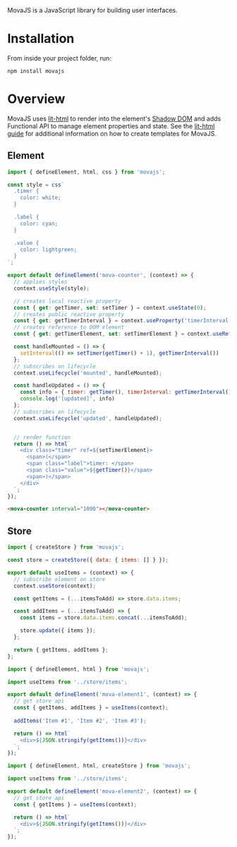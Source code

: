 MovaJS is a JavaScript library for building user interfaces.
# Installation
From inside your project folder, run:
```
npm install movajs
```
# Overview
MovaJS uses [lit-html](https://lit-html.polymer-project.org/) to render into the element's [Shadow DOM](https://developer.mozilla.org/en-US/docs/Web/Web_Components/Using_shadow_DOM) and adds Functional API to manage element properties and state. See the [lit-html guide](https://lit-html.polymer-project.org/guide) for additional information on how to create templates for MovaJS.

## Element
```js
import { defineElement, html, css } from 'movajs';

const style = css`
  .timer {
    color: white;
  }

  .label {
    color: cyan;
  }

  .value {
    color: lightgreen;
  }
`;

export default defineElement('mova-counter', (context) => {
  // applies styles
  context.useStyle(style);

  // creates local reactive property
  const { get: getTimer, set: setTimer } = context.useState(0);
  // creates public reactive property
  const { get: getTimerInterval } = context.useProperty('timerInterval', { type: Number, default: 100 });
  // creates reference to DOM element
  const { get: getTimerElement, set: setTimerElement } = context.useReference(null);

  const handleMounted = () => {
    setInterval(() => setTimer(getTimer() + 1), getTimerInterval())
  };
  // subscribes on lifecycle
  context.useLifecycle('mounted', handleMounted);

  const handleUpdated = () => {
    const info = { timer: getTimer(), timerInterval: getTimerInterval(), timerElement: getTimerElement() };
    console.log('[updated]', info)
  };
  // subscribes on lifecycle
  context.useLifecycle('updated', handleUpdated);


  // render function
  return () => html`
    <div class="timer" ref=${setTimerElement}>
      <span>(</span>
      <span class="label">timer: </span>
      <span class="value">${getTimer()}</span>
      <span>)</span>
    </div>
  `;
});
```

```html
<mova-counter interval="1000"></mova-counter>
```

## Store
```js
import { createStore } from 'movajs';

const store = createStore({ data: { items: [] } });

export default useItems = (context) => {
  // subscribe element on store
  context.useStore(context);

  const getItems = (...itemsToAdd) => store.data.items;

  const addItems = (...itemsToAdd) => {
    const items = store.data.items.concat(...itemsToAdd);

    store.update({ items });
  };

  return { getItems, addItems };
};
```

```js
import { defineElement, html } from 'movajs';

import useItems from '../store/items';

export default defineElement('mova-element1', (context) => {
  // get store api
  const { getItems, addItems } = useItems(context);
  
  addItems('Item #1', 'Item #2', 'Item #3');

  return () => html`
    <div>${JSON.stringify(getItems())}</div>
  `;
});
```

```js
import { defineElement, html, createStore } from 'movajs';

import useItems from '../store/items';

export default defineElement('mova-element2', (context) => {
  // get store api
  const { getItems } = useItems(context);

  return () => html`
    <div>${JSON.stringify(getItems())}</div>
  `;
});
```